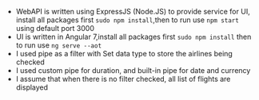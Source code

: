 - WebAPI is written using ExpressJS (Node.JS) to provide service for UI, install all packages first ```sudo npm install```,then to run use ```npm start``` using default port 3000
- UI is written in Angular 7,install all packages first ```sudo npm install``` then to run use ```ng serve --aot```
- I used pipe as a filter with Set data type to store the airlines being checked
- I used custom pipe for duration, and built-in pipe for date and currency
- I assume that when there is no filter checked, all list of flights are displayed
